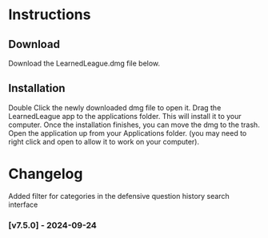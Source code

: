 # Instructions

## Download

Download the LearnedLeague.dmg file below.

## Installation

Double Click the newly downloaded dmg file to open it. Drag the LearnedLeague app to the applications folder. This will install it to your computer. Once the installation finishes, you can move the dmg to the trash. Open the application up from your Applications folder. (you may need to right click and open to allow it to work on your computer).

# Changelog

Added filter for categories in the defensive question history search interface

### [v7.5.0] - 2024-09-24
